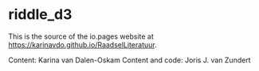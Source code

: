 # riddle_d3

This is the source of the io.pages website at https://karinavdo.github.io/RaadselLiteratuur.

Content: Karina van Dalen-Oskam
Content and code: Joris J. van Zundert
